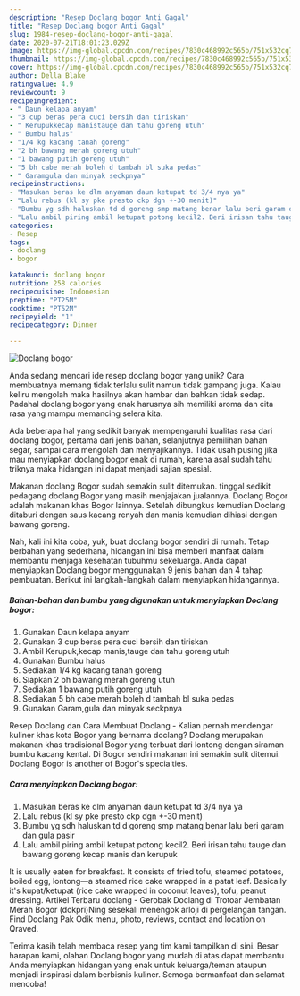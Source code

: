 ```yaml
---
description: "Resep Doclang bogor Anti Gagal"
title: "Resep Doclang bogor Anti Gagal"
slug: 1984-resep-doclang-bogor-anti-gagal
date: 2020-07-21T18:01:23.029Z
image: https://img-global.cpcdn.com/recipes/7830c468992c565b/751x532cq70/doclang-bogor-foto-resep-utama.jpg
thumbnail: https://img-global.cpcdn.com/recipes/7830c468992c565b/751x532cq70/doclang-bogor-foto-resep-utama.jpg
cover: https://img-global.cpcdn.com/recipes/7830c468992c565b/751x532cq70/doclang-bogor-foto-resep-utama.jpg
author: Della Blake
ratingvalue: 4.9
reviewcount: 9
recipeingredient:
- " Daun kelapa anyam"
- "3 cup beras pera cuci bersih dan tiriskan"
- " Kerupukkecap manistauge dan tahu goreng utuh"
- " Bumbu halus"
- "1/4 kg kacang tanah goreng"
- "2 bh bawang merah goreng utuh"
- "1 bawang putih goreng utuh"
- "5 bh cabe merah boleh d tambah bl suka pedas"
- " Garamgula dan minyak seckpnya"
recipeinstructions:
- "Masukan beras ke dlm anyaman daun ketupat td 3/4 nya ya"
- "Lalu rebus (kl sy pke presto ckp dgn +-30 menit)"
- "Bumbu yg sdh haluskan td d goreng smp matang benar lalu beri garam dan gula pasir"
- "Lalu ambil piring ambil ketupat potong kecil2. Beri irisan tahu tauge dan bawang goreng kecap manis dan kerupuk"
categories:
- Resep
tags:
- doclang
- bogor

katakunci: doclang bogor 
nutrition: 258 calories
recipecuisine: Indonesian
preptime: "PT25M"
cooktime: "PT52M"
recipeyield: "1"
recipecategory: Dinner

---
```



![Doclang bogor](https://img-global.cpcdn.com/recipes/7830c468992c565b/751x532cq70/doclang-bogor-foto-resep-utama.jpg)

Anda sedang mencari ide resep doclang bogor yang unik? Cara membuatnya memang tidak terlalu sulit namun tidak gampang juga. Kalau keliru mengolah maka hasilnya akan hambar dan bahkan tidak sedap. Padahal doclang bogor yang enak harusnya sih memiliki aroma dan cita rasa yang mampu memancing selera kita.

Ada beberapa hal yang sedikit banyak mempengaruhi kualitas rasa dari doclang bogor, pertama dari jenis bahan, selanjutnya pemilihan bahan segar, sampai cara mengolah dan menyajikannya. Tidak usah pusing jika mau menyiapkan doclang bogor enak di rumah, karena asal sudah tahu triknya maka hidangan ini dapat menjadi sajian spesial.

Makanan doclang Bogor sudah semakin sulit ditemukan. tinggal sedikit pedagang doclang Bogor yang masih menjajakan jualannya. Doclang Bogor adalah makanan khas Bogor lainnya. Setelah dibungkus kemudian Doclang ditaburi dengan saus kacang renyah dan manis kemudian dihiasi dengan bawang goreng.


Nah, kali ini kita coba, yuk, buat doclang bogor sendiri di rumah. Tetap berbahan yang sederhana, hidangan ini bisa memberi manfaat dalam membantu menjaga kesehatan tubuhmu sekeluarga. Anda dapat menyiapkan Doclang bogor menggunakan 9 jenis bahan dan 4 tahap pembuatan. Berikut ini langkah-langkah dalam menyiapkan hidangannya.

<!--inarticleads1-->

##### Bahan-bahan dan bumbu yang digunakan untuk menyiapkan Doclang bogor:

1. Gunakan  Daun kelapa anyam
1. Gunakan 3 cup beras pera cuci bersih dan tiriskan
1. Ambil  Kerupuk,kecap manis,tauge dan tahu goreng utuh
1. Gunakan  Bumbu halus
1. Sediakan 1/4 kg kacang tanah goreng
1. Siapkan 2 bh bawang merah goreng utuh
1. Sediakan 1 bawang putih goreng utuh
1. Sediakan 5 bh cabe merah boleh d tambah bl suka pedas
1. Gunakan  Garam,gula dan minyak seckpnya


Resep Doclang dan Cara Membuat Doclang - Kalian pernah mendengar kuliner khas kota Bogor yang bernama doclang? Doclang merupakan makanan khas tradisional Bogor yang terbuat dari lontong dengan siraman bumbu kacang kental. Di Bogor sendiri makanan ini semakin sulit ditemui. Doclang Bogor is another of Bogor&#39;s specialties. 

<!--inarticleads2-->

##### Cara menyiapkan Doclang bogor:

1. Masukan beras ke dlm anyaman daun ketupat td 3/4 nya ya
1. Lalu rebus (kl sy pke presto ckp dgn +-30 menit)
1. Bumbu yg sdh haluskan td d goreng smp matang benar lalu beri garam dan gula pasir
1. Lalu ambil piring ambil ketupat potong kecil2. Beri irisan tahu tauge dan bawang goreng kecap manis dan kerupuk


It is usually eaten for breakfast. It consists of fried tofu, steamed potatoes, boiled egg, lontong—a steamed rice cake wrapped in a patat leaf. Basically it&#39;s kupat/ketupat (rice cake wrapped in coconut leaves), tofu, peanut dressing. Artikel Terbaru doclang - Gerobak Doclang di Trotoar Jembatan Merah Bogor (dokpri)Ning sesekali menengok arloji di pergelangan tangan. Find Doclang Pak Odik menu, photo, reviews, contact and location on Qraved. 

Terima kasih telah membaca resep yang tim kami tampilkan di sini. Besar harapan kami, olahan Doclang bogor yang mudah di atas dapat membantu Anda menyiapkan hidangan yang enak untuk keluarga/teman ataupun menjadi inspirasi dalam berbisnis kuliner. Semoga bermanfaat dan selamat mencoba!

